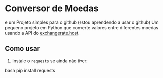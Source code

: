 #  Conversor de Moedas

e um Projeto simples para o github (estou aprendendo a usar o github)
Um pequeno projeto em Python que converte valores entre diferentes moedas usando a API do [exchangerate.host](https://exchangerate.host).

## Como usar

1. Instale o `requests` se ainda não tiver:

bash
pip install requests
